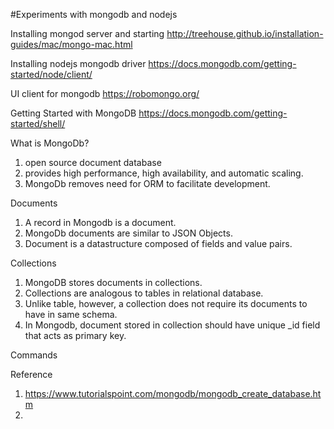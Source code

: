 #Experiments with mongodb and nodejs

Installing mongod server and starting
http://treehouse.github.io/installation-guides/mac/mongo-mac.html


Installing nodejs mongodb driver 
https://docs.mongodb.com/getting-started/node/client/

UI client for mongodb
https://robomongo.org/


Getting Started with MongoDB
https://docs.mongodb.com/getting-started/shell/


What is MongoDb?
1. open source document database
2. provides high performance, high availability, and automatic scaling.
3. MongoDb removes need for ORM to facilitate development.


Documents
1. A record in Mongodb is a document.
2. MongoDb documents are similar to JSON Objects.
3. Document is a datastructure composed of fields and value pairs.

Collections
1. MongoDB stores documents in collections.
2. Collections are analogous to tables in relational database.
3. Unlike table, however, a collection does not require its documents to have in same schema.
4. In Mongodb, document stored in collection should have unique _id field that acts as primary key.



Commands

Reference
1. https://www.tutorialspoint.com/mongodb/mongodb_create_database.htm
2. 